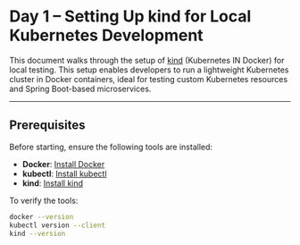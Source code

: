 # Day 1 – Setting Up kind for Local Kubernetes Development

This document walks through the setup of [kind](https://kind.sigs.k8s.io/) (Kubernetes IN Docker) for local testing. This setup enables developers to run a lightweight Kubernetes cluster in Docker containers, ideal for testing custom Kubernetes resources and Spring Boot-based microservices.

---

## Prerequisites

Before starting, ensure the following tools are installed:

- **Docker**: [Install Docker](https://docs.docker.com/get-docker/)
- **kubectl**: [Install kubectl](https://kubernetes.io/docs/tasks/tools/)
- **kind**: [Install kind](https://kind.sigs.k8s.io/docs/user/quick-start/#installation)

To verify the tools:

```bash
docker --version
kubectl version --client
kind --version

